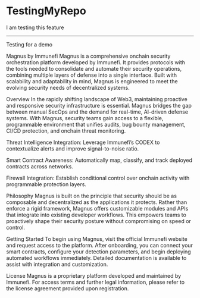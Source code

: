 # TestingMyRepo

I am testing this feature

-----
Testing for a demo


Magnus by Immunefi
Magnus is a comprehensive onchain security orchestration platform developed by Immunefi. It provides protocols with the tools needed to consolidate and automate their security operations, combining multiple layers of defense into a single interface. Built with scalability and adaptability in mind, Magnus is engineered to meet the evolving security needs of decentralized systems.

Overview
In the rapidly shifting landscape of Web3, maintaining proactive and responsive security infrastructure is essential. Magnus bridges the gap between manual SecOps and the demand for real-time, AI-driven defense systems. With Magnus, security teams gain access to a flexible, programmable environment that unifies audits, bug bounty management, CI/CD protection, and onchain threat monitoring.


Threat Intelligence Integration: Leverage Immunefi’s CODEX to contextualize alerts and improve signal-to-noise ratio.

Smart Contract Awareness: Automatically map, classify, and track deployed contracts across networks.

Firewall Integration: Establish conditional control over onchain activity with programmable protection layers.

Philosophy
Magnus is built on the principle that security should be as composable and decentralized as the applications it protects. Rather than enforce a rigid framework, Magnus offers customizable modules and APIs that integrate into existing developer workflows. This empowers teams to proactively shape their security posture without compromising on speed or control.

Getting Started
To begin using Magnus, visit the official Immunefi website and request access to the platform. After onboarding, you can connect your smart contracts, configure your detection parameters, and begin deploying automated workflows immediately. Detailed documentation is available to assist with integration and customization.

License
Magnus is a proprietary platform developed and maintained by Immunefi. For access terms and further legal information, please refer to the license agreement provided upon registration.

